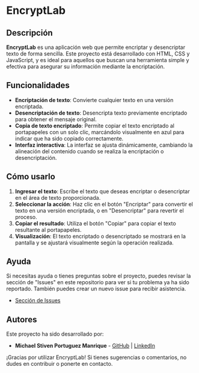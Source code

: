 # EncryptLab

## Descripción

**EncryptLab** es una aplicación web que permite encriptar y desencriptar texto de forma sencilla. Este proyecto está desarrollado con HTML, CSS y JavaScript, y es ideal para aquellos que buscan una herramienta simple y efectiva para asegurar su información mediante la encriptación.

## Funcionalidades

- **Encriptación de texto**: Convierte cualquier texto en una versión encriptada.
- **Desencriptación de texto**: Desencripta texto previamente encriptado para obtener el mensaje original.
- **Copia de texto encriptado**: Permite copiar el texto encriptado al portapapeles con un solo clic, marcándolo visualmente en azul para indicar que ha sido copiado correctamente.
- **Interfaz interactiva**: La interfaz se ajusta dinámicamente, cambiando la alineación del contenido cuando se realiza la encriptación o desencriptación.

## Cómo usarlo

1. **Ingresar el texto**: Escribe el texto que deseas encriptar o desencriptar en el área de texto proporcionada.
2. **Seleccionar la acción**: Haz clic en el botón "Encriptar" para convertir el texto en una versión encriptada, o en "Desencriptar" para revertir el proceso.
3. **Copiar el resultado**: Utiliza el botón "Copiar" para copiar el texto resultante al portapapeles.
4. **Visualización**: El texto encriptado o desencriptado se mostrará en la pantalla y se ajustará visualmente según la operación realizada.

## Ayuda

Si necesitas ayuda o tienes preguntas sobre el proyecto, puedes revisar la sección de "Issues" en este repositorio para ver si tu problema ya ha sido reportado. También puedes crear un nuevo issue para recibir asistencia.

- [Sección de Issues](https://github.com/tu-usuario/encryptlab/issues)

## Autores

Este proyecto ha sido desarrollado por:

- **Michael Stiven Portuguez Manrique** - [GitHub](https://github.com/Michaelmanrique0) | [LinkedIn](https://www.linkedin.com/in/michael-manrique/)

¡Gracias por utilizar EncryptLab! Si tienes sugerencias o comentarios, no dudes en contribuir o ponerte en contacto.
